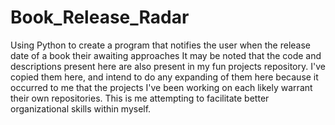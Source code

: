 # Book_Release_Radar
Using Python to create a program that notifies the user when the release date of a book their awaiting approaches
It may be noted that the code and descriptions present here are also present in my fun projects repository. I've copied them here, and intend to do any expanding of them here because it occurred to me that the projects I've been working on each likely warrant their own repositories. This is me attempting to facilitate better organizational skills within myself.
